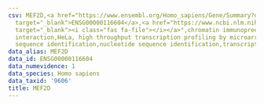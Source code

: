 ```yaml
---
csv: MEF2D,<a href="https://www.ensembl.org/Homo_sapiens/Gene/Summary?db=core;g=ENSG00000116604"
  target="_blank">ENSG00000116604</a>,<a href="https://www.ncbi.nlm.nih.gov/pubmed/17216044"
  target="_blank"><i class="fas fa-file"></i></a>",chromatin immunoprecipitation assay,direct
  interaction,HeLa, high throughput transcription profiling by microarray,nucleotide
  sequence identification,nucleotide sequence identification,transcriptional regulation,
data_alias: MEF2D
data_id: ENSG00000116604
data_numevidence: 1
data_species: Homo sapiens
data_taxid: '9606'
title: MEF2D
---
```


